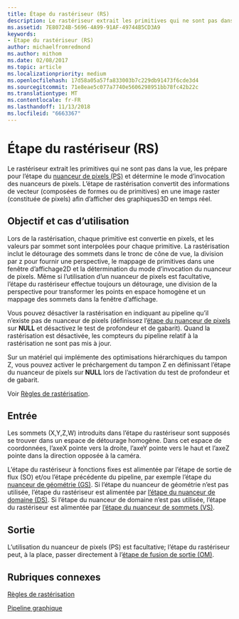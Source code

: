 ```yaml
---
title: Étape du rastériseur (RS)
description: Le rastériseur extrait les primitives qui ne sont pas dans la vue, les prépare pour l’étape du nuanceur de pixels (PS) et détermine le mode d’invocation des nuanceurs de pixels.
ms.assetid: 7E80724B-5696-4A99-91AF-49744B5CD3A9
keywords:
- Étape du rastériseur (RS)
author: michaelfromredmond
ms.author: mithom
ms.date: 02/08/2017
ms.topic: article
ms.localizationpriority: medium
ms.openlocfilehash: 17d58a05a57fa833003b7c229db91473f6cde3d4
ms.sourcegitcommit: 71e8eae5c077a7740e5606298951bb78fc42b22c
ms.translationtype: MT
ms.contentlocale: fr-FR
ms.lasthandoff: 11/13/2018
ms.locfileid: "6663367"
---
```

# <a name="rasterizer-rs-stage"></a>Étape du rastériseur (RS)


Le rastériseur extrait les primitives qui ne sont pas dans la vue, les prépare pour l’étape du [nuanceur de pixels (PS)](pixel-shader-stage--ps-.md) et détermine le mode d’invocation des nuanceurs de pixels. L’étape de rastérisation convertit des informations de vecteur (composées de formes ou de primitives) en une image raster (constituée de pixels) afin d’afficher des graphiques3D en temps réel.

## <a name="span-idpurposeandusesspanspan-idpurposeandusesspanspan-idpurposeandusesspanpurpose-and-uses"></a><span id="Purpose_and_uses"></span><span id="purpose_and_uses"></span><span id="PURPOSE_AND_USES"></span>Objectif et cas d’utilisation


Lors de la rastérisation, chaque primitive est convertie en pixels, et les valeurs par sommet sont interpolées pour chaque primitive. La rastérisation inclut le détourage des sommets dans le tronc de cône de vue, la division par z pour fournir une perspective, le mappage de primitives dans une fenêtre d’affichage2D et la détermination du mode d’invocation du nuanceur de pixels. Même si l’utilisation d’un nuanceur de pixels est facultative, l’étape du rastériseur effectue toujours un détourage, une division de la perspective pour transformer les points en espace homogène et un mappage des sommets dans la fenêtre d’affichage.

Vous pouvez désactiver la rastérisation en indiquant au pipeline qu’il n’existe pas de nuanceur de pixels (définissez l’[étape du nuanceur de pixels](pixel-shader-stage--ps-.md) sur **NULL** et désactivez le test de profondeur et de gabarit). Quand la rastérisation est désactivée, les compteurs du pipeline relatif à la rastérisation ne sont pas mis à jour.

Sur un matériel qui implémente des optimisations hiérarchiques du tampon Z, vous pouvez activer le préchargement du tampon Z en définissant l’étape du nuanceur de pixels sur **NULL** lors de l’activation du test de profondeur et de gabarit.

Voir [Règles de rastérisation](rasterization-rules.md).

## <a name="span-idinputspanspan-idinputspanspan-idinputspaninput"></a><span id="Input"></span><span id="input"></span><span id="INPUT"></span>Entrée


Les sommets (X,Y,Z,W) introduits dans l’étape du rastériseur sont supposés se trouver dans un espace de détourage homogène. Dans cet espace de coordonnées, l’axeX pointe vers la droite, l’axeY pointe vers le haut et l’axeZ pointe dans la direction opposée à la caméra.

L’étape du rastériseur à fonctions fixes est alimentée par l’étape de sortie de flux (SO) et/ou l’étape précédente du pipeline, par exemple l’étape du [nuanceur de géométrie (GS)](geometry-shader-stage--gs-.md). Si l’étape du nuanceur de géométrie n’est pas utilisée, l’étape du rastériseur est alimentée par [l’étape du nuanceur de domaine (DS)](domain-shader-stage--ds-.md). Si l’étape du nuanceur de domaine n’est pas utilisée, l’étape du rastériseur est alimentée par [l’étape du nuanceur de sommets (VS)](vertex-shader-stage--vs-.md).

## <a name="span-idoutputspanspan-idoutputspanspan-idoutputspanoutput"></a><span id="Output"></span><span id="output"></span><span id="OUTPUT"></span>Sortie


L’utilisation du nuanceur de pixels (PS) est facultative; l’étape du rastériseur peut, à la place, passer directement à l’[étape de fusion de sortie (OM)](output-merger-stage--om-.md).

## <a name="span-idrelated-topicsspanrelated-topics"></a><span id="related-topics"></span>Rubriques connexes


[Règles de rastérisation](rasterization-rules.md)

[Pipeline graphique](graphics-pipeline.md)

 

 




